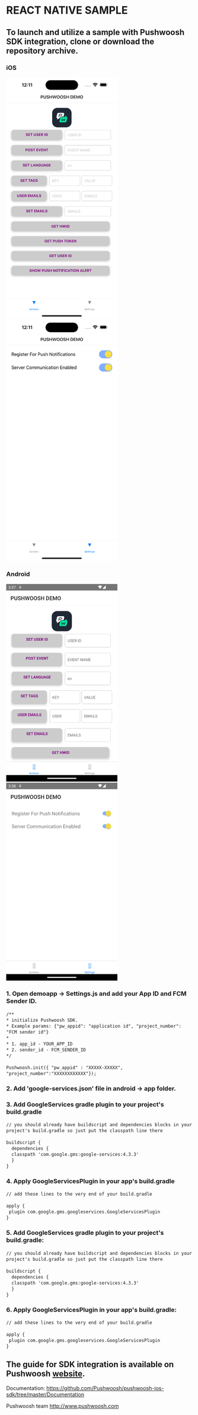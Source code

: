 # REACT NATIVE SAMPLE 

## To launch and utilize a sample with Pushwoosh SDK integration, clone or download the repository archive.

### iOS
 <img src="https://github.com/Pushwoosh/pushwoosh-reactnative-sample/blob/main/Screenshots/iOS_1.png" alt="Alt text" width="300"> <img src="https://github.com/Pushwoosh/pushwoosh-reactnative-sample/blob/main/Screenshots/iOS_2.png" alt="Alt text" width="300"> 

### Android
 <img src="https://github.com/Pushwoosh/pushwoosh-reactnative-sample/blob/main/Screenshots/Android_1.png" alt="Alt text" width="300"> <img src="https://github.com/Pushwoosh/pushwoosh-reactnative-sample/blob/main/Screenshots/Android_2.png" alt="Alt text" width="300"> 

### 1. Open demoapp -> Settings.js and add your App ID and FCM Sender ID.

```
/**
* initialize Pushwoosh SDK.
* Example params: {"pw_appid": "application id", "project_number": "FCM sender id"}
* 
* 1. app_id - YOUR_APP_ID
* 2. sender_id - FCM_SENDER_ID
*/

Pushwoosh.init({ "pw_appid" : "XXXXX-XXXXX", "project_number":"XXXXXXXXXXXX"});

```

### 2. Add 'google-services.json' file in android -> app folder.

### 3. Add GoogleServices gradle plugin to your project's build.gradle

```
// you should already have buildscript and dependencies blocks in your project's build.gradle so just put the classpath line there

buildscript {
  dependencies {
  classpath 'com.google.gms:google-services:4.3.3'
  }
}

```

### 4. Apply GoogleServicesPlugin in your app's build.gradle

```
// add these lines to the very end of your build.gradle

apply {
 plugin com.google.gms.googleservices.GoogleServicesPlugin
}

```

### 5. Add GoogleServices gradle plugin to your project's build.gradle:

```
// you should already have buildscript and dependencies blocks in your project's build.gradle so just put the classpath line there

buildscript {
  dependencies {
  classpath 'com.google.gms:google-services:4.3.3'
  }
}

```

### 6. Apply GoogleServicesPlugin in your app's build.gradle:

```
// add these lines to the very end of your build.gradle

apply {
 plugin com.google.gms.googleservices.GoogleServicesPlugin
}

```

## The guide for SDK integration is available on Pushwoosh [website](https://docs.pushwoosh.com/platform-docs/pushwoosh-sdk/cross-platform-frameworks/react-native/integrating-react-native-plugin).

Documentation:
https://github.com/Pushwoosh/pushwoosh-ios-sdk/tree/master/Documentation

Pushwoosh team
http://www.pushwoosh.com
